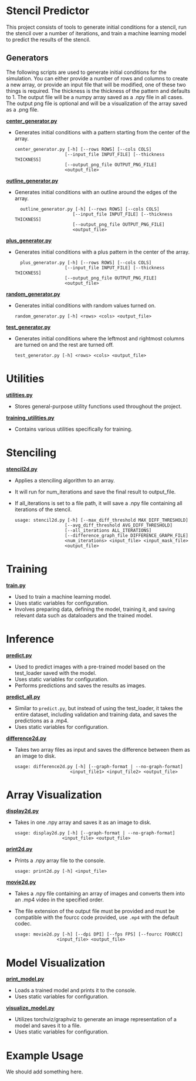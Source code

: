 # Stencil Predictor

This project consists of tools to generate initial conditions for a stencil, run the stencil over a number of
iterations, and train a machine learning model to predict the results of the stencil.

## Generators

The following scripts are used to generate initial conditions for the simulation.
You can either provide a number of rows and columns to create a new array, or provide an input file that will be
modified, one of these two things is required.
The thickness is the thickness of the pattern and defaults to 1.
The output file will be a numpy array saved as a .npy file in all cases.
The output png file is optional and will be a visualization of the array saved as a .png file.

**[center_generator.py](generators/center_generator.py)**

- Generates initial conditions with a pattern starting from the center of the array.

  ```
  center_generator.py [-h] [--rows ROWS] [--cols COLS]
                     [--input_file INPUT_FILE] [--thickness THICKNESS]
                     [--output_png_file OUTPUT_PNG_FILE]
                     <output_file>
  ```

**[outline_generator.py](generators/outline_generator.py)**

- Generates initial conditions with an outline around the edges of the array.

  ```
    outline_generator.py [-h] [--rows ROWS] [--cols COLS]
                        [--input_file INPUT_FILE] [--thickness THICKNESS]
                        [--output_png_file OUTPUT_PNG_FILE]
                        <output_file>
  ```

**[plus_generator.py](generators/plus_generator.py)**

- Generates initial conditions with a plus pattern in the center of the array.

  ```
    plus_generator.py [-h] [--rows ROWS] [--cols COLS]
                     [--input_file INPUT_FILE] [--thickness THICKNESS]
                     [--output_png_file OUTPUT_PNG_FILE]
                     <output_file>
  ```

**[random_generator.py](generators/random_generator.py)**

- Generates initial conditions with random values turned on.

  ```
  random_generator.py [-h] <rows> <cols> <output_file>
  ```

**[test_generator.py](generators/test_generator.py)**

- Generates initial conditions where the leftmost and rightmost columns are turned on and the rest are turned off.

  ```
  test_generator.py [-h] <rows> <cols> <output_file>
  ```

# Utilities

**[utilities.py](utilities.py)**

- Stores general-purpose utility functions used throughout the project.

**[training_utilities.py](training_utilities.py)**

- Contains various utilities specifically for training.

# Stenciling

**[stencil2d.py](stencil2d.py)**

- Applies a stenciling algorithm to an array.
- It will run for num_iterations and save the final result to output_file.
- If all_iterations is set to a file path, it will save a .npy file containing all iterations of the stencil.

   ```
  usage: stencil2d.py [-h] [--max_diff_threshold MAX_DIFF_THRESHOLD]
                      [--avg_diff_threshold AVG_DIFF_THRESHOLD]
                      [--all_iterations ALL_ITERATIONS]
                      [--difference_graph_file DIFFERENCE_GRAPH_FILE]
                      <num_iterations> <input_file> <input_mask_file>
                      <output_file>
  ```

# Training

**[train.py](train.py)**

- Used to train a machine learning model.
- Uses static variables for configuration.
- Involves preparing data, defining the model, training it, and saving relevant data such as dataloaders and the trained
  model.

# Inference

**[predict.py](predict.py)**

- Used to predict images with a pre-trained model based on the test_loader saved with the model.
- Uses static variables for configuration.
- Performs predictions and saves the results as images.

**[predict_all.py](predict_all.py)**

- Similar to `predict.py`, but instead of using the test_loader, it takes the entire dataset, including validation and
  training data, and saves the predictions as a .mp4.
- Uses static variables for configuration.

**[difference2d.py](difference2d.py)**

- Takes two array files as input and saves the difference between them as an image to disk.

  ```
  usage: difference2d.py [-h] [--graph-format | --no-graph-format]
                       <input_file1> <input_file2> <output_file>
  ```

# Array Visualization

**[display2d.py](display2d.py)**

- Takes in one .npy array and saves it as an image to disk.

  ```
  usage: display2d.py [-h] [--graph-format | --no-graph-format]
                    <input_file> <output_file>
  ```

**[print2d.py](print2d.py)**

- Prints a .npy array file to the console.

  ```
  usage: print2d.py [-h] <input_file>
  ```

**[movie2d.py](movie2d.py)**

- Takes a .npy file containing an array of images and converts them into an .mp4 video in the specified order.
- The file extension of the output file must be provided and must be compatible with the fourcc code provided,
  use `.mp4` with the default codec.

  ```
  usage: movie2d.py [-h] [--dpi DPI] [--fps FPS] [--fourcc FOURCC]
                  <input_file> <output_file>
  ```

# Model Visualization

**[print_model.py](print_model.py)**

- Loads a trained model and prints it to the console.
- Uses static variables for configuration.

**[visualize_model.py](visualize_model.py)**

- Utilizes torchviz/graphviz to generate an image representation of a model and saves it to a file.
- Uses static variables for configuration.

# Example Usage

We should add something here.
